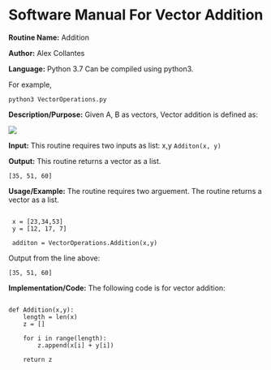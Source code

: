 # Software Manual For Vector Addition

**Routine Name:** Addition
 
**Author:** Alex Collantes
 
**Language:** Python 3.7 Can be compiled using python3.

For example,

`python3 VectorOperations.py`

**Description/Purpose:** Given A, B as vectors, Vector addition is defined as:

![](http://mathworld.wolfram.com/images/equations/VectorAddition/NumberedEquation1.gif)

**Input:** This routine requires two inputs as list: x,y
`Additon(x, y)`

**Output:** This routine returns a vector as a list.
```
[35, 51, 60]
```

**Usage/Example:** The routine requires two arguement. The routine returns a vector as a list.
```python3

 x = [23,34,53]
 y = [12, 17, 7]

 additon = VectorOperations.Addition(x,y)
 ```
Output from the line above:

`[35, 51, 60]`

**Implementation/Code:** The following code is for vector addition:

```python3 

def Addition(x,y):
    length = len(x)
    z = []

    for i in range(length):
        z.append(x[i] + y[i])

    return z

```
